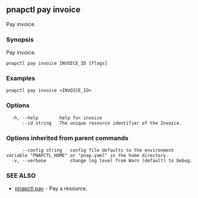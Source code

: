 ## pnapctl pay invoice

Pay invoice.

### Synopsis

Pay invoice.

```
pnapctl pay invoice INVOICE_ID [flags]
```

### Examples

```
pnapctl pay invoice <INVOICE_ID>
```

### Options

```
  -h, --help        help for invoice
      --id string   The unique resource identifier of the Invoice.
```

### Options inherited from parent commands

```
      --config string   config file defaults to the environment variable "PNAPCTL_HOME" or "pnap.yaml" in the home directory.
  -v, --verbose         change log level from Warn (default) to Debug.
```

### SEE ALSO

* [pnapctl pay](pnapctl_pay.md)	 - Pay a resource.

